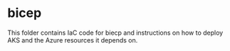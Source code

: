 # bicep
This folder contains IaC code for biecp and instructions on how to deploy AKS and the Azure resources it depends on. 